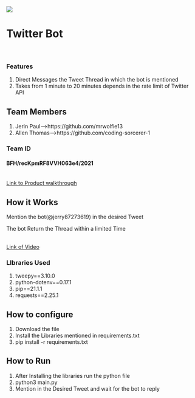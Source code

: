 
<img src="https://trello-attachments.s3.amazonaws.com/542e9c6316504d5797afbfb9/542e9c6316504d5797afbfc1/39dee8d993841943b5723510ce663233/Frame_19.png" >

<h1>Twitter Bot</h1>
<br>
<h3> Features</h3>
<ol>
  <li>Direct Messages the Tweet Thread in which the bot is mentioned</li>
  <li>Takes from 1 minute to 20 minutes depends in the rate limit of Twitter API </li>
 </ol>
  
  <h2>Team Members</h2>
  <ol>
    <li>Jerin Paul-->https://github.com/mrwolfie13</li>
    <li>Allen Thomas-->https://github.com/coding-sorcerer-1 </li>
   </ol>
   
   <h3>Team ID</h3>
   <h4>BFH/recKpmRF8VVH063e4/2021</h4>
   <br>
   <a href="https://drive.google.com/file/d/1-uwoNoM_Q8-oc9C8TGKk_qD6Ex4lxIKe/view?usp=drivesdk">Link to Product walkthrough</a>
   <br>
   <h2>How it Works</h2>
   <p>Mention the bot(@jerry87273619) in the desired Tweet</p>
   <p>The bot Return the Thread within a limited Time</p>
   <br>
   <a href="https://drive.google.com/file/d/1-uwoNoM_Q8-oc9C8TGKk_qD6Ex4lxIKe/view?usp=drivesdk">Link of Video<a>
  <h3>LIbraries Used</h3>
  <ol>
    <li>tweepy==3.10.0</li>
    <li>python-dotenv==0.17.1</li>
    <li>pip==21.1.1</li>
    <li>requests==2.25.1</li>
  </ol>
  <h2>How to configure</h2>
  <ol>
    <li>Download the file</li>
    <li>Install the Libraries mentioned in requirements.txt</li>
    <li>pip install -r requirements.txt</li>
  </ol>  
  <h2>How to Run</h2>
  <ol>
    <li>After Installing the libraries run the python file </li>
    <li>python3 main.py</li>
    <li>Mention in the Desired Tweet and wait for the bot to reply</li>
  </ol>

  
